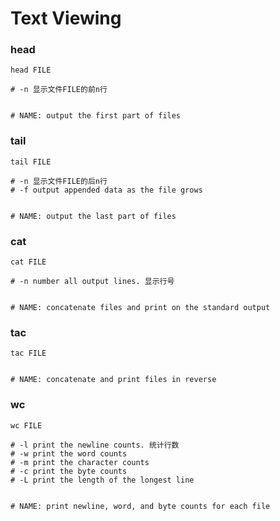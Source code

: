 # Text Viewing

### head

```
head FILE

# -n 显示文件FILE的前n行


# NAME: output the first part of files
```



### tail

```
tail FILE

# -n 显示文件FILE的后n行
# -f output appended data as the file grows


# NAME: output the last part of files
```



### cat

```
cat FILE

# -n number all output lines. 显示行号


# NAME: concatenate files and print on the standard output
```



### tac

```
tac FILE


# NAME: concatenate and print files in reverse
```



### wc

```
wc FILE

# -l print the newline counts. 统计行数
# -w print the word counts
# -m print the character counts
# -c print the byte counts
# -L print the length of the longest line


# NAME: print newline, word, and byte counts for each file
```

